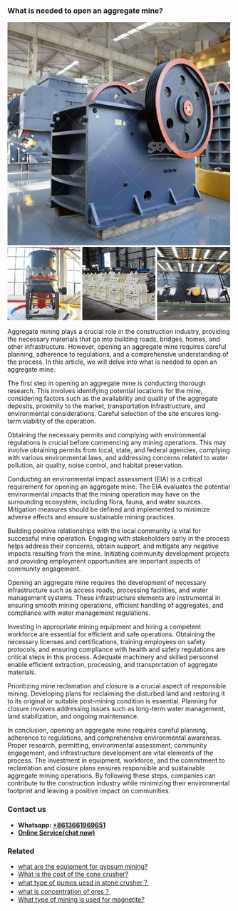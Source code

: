 <h3>What is needed to open an aggregate mine?</h3><img src='1701742705.jpg' alt=''><p>Aggregate mining plays a crucial role in the construction industry, providing the necessary materials that go into building roads, bridges, homes, and other infrastructure. However, opening an aggregate mine requires careful planning, adherence to regulations, and a comprehensive understanding of the process. In this article, we will delve into what is needed to open an aggregate mine.</p><p>The first step in opening an aggregate mine is conducting thorough research. This involves identifying potential locations for the mine, considering factors such as the availability and quality of the aggregate deposits, proximity to the market, transportation infrastructure, and environmental considerations. Careful selection of the site ensures long-term viability of the operation.</p><p>Obtaining the necessary permits and complying with environmental regulations is crucial before commencing any mining operations. This may involve obtaining permits from local, state, and federal agencies, complying with various environmental laws, and addressing concerns related to water pollution, air quality, noise control, and habitat preservation.</p><p>Conducting an environmental impact assessment (EIA) is a critical requirement for opening an aggregate mine. The EIA evaluates the potential environmental impacts that the mining operation may have on the surrounding ecosystem, including flora, fauna, and water sources. Mitigation measures should be defined and implemented to minimize adverse effects and ensure sustainable mining practices.</p><p>Building positive relationships with the local community is vital for successful mine operation. Engaging with stakeholders early in the process helps address their concerns, obtain support, and mitigate any negative impacts resulting from the mine. Initiating community development projects and providing employment opportunities are important aspects of community engagement.</p><p>Opening an aggregate mine requires the development of necessary infrastructure such as access roads, processing facilities, and water management systems. These infrastructure elements are instrumental in ensuring smooth mining operations, efficient handling of aggregates, and compliance with water management regulations.</p><p>Investing in appropriate mining equipment and hiring a competent workforce are essential for efficient and safe operations. Obtaining the necessary licenses and certifications, training employees on safety protocols, and ensuring compliance with health and safety regulations are critical steps in this process. Adequate machinery and skilled personnel enable efficient extraction, processing, and transportation of aggregate materials.</p><p>Prioritizing mine reclamation and closure is a crucial aspect of responsible mining. Developing plans for reclaiming the disturbed land and restoring it to its original or suitable post-mining condition is essential. Planning for closure involves addressing issues such as long-term water management, land stabilization, and ongoing maintenance.</p><p>In conclusion, opening an aggregate mine requires careful planning, adherence to regulations, and comprehensive environmental awareness. Proper research, permitting, environmental assessment, community engagement, and infrastructure development are vital elements of the process. The investment in equipment, workforce, and the commitment to reclamation and closure plans ensures responsible and sustainable aggregate mining operations. By following these steps, companies can contribute to the construction industry while minimizing their environmental footprint and leaving a positive impact on communities.</p><h3>Contact us</h3><ul><li><strong>Whatsapp:&nbsp;<a href="https://wa.me/8613661969651">+8613661969651</a></strong></li><li><a href="https://swt.shibang-china.com/?git&amp;zhl&amp;What is needed to open an aggregate mine"><strong>Online Service(chat now)</strong></a></li></ul><h3>Related</h3><ul><li><a href='what are the equipment for gypsum mining.md'>what are the equipment for gypsum mining?</a></li><li><a href='What is the cost of the cone crusher.md'>What is the cost of the cone crusher?</a></li><li><a href='what type of pumps uesd in stone crusher？.md'>what type of pumps uesd in stone crusher？</a></li><li><a href='what is concentration of ores？.md'>what is concentration of ores？</a></li><li><a href='What type of mining is used for magnetite.md'>What type of mining is used for magnetite?</a></li></ul>